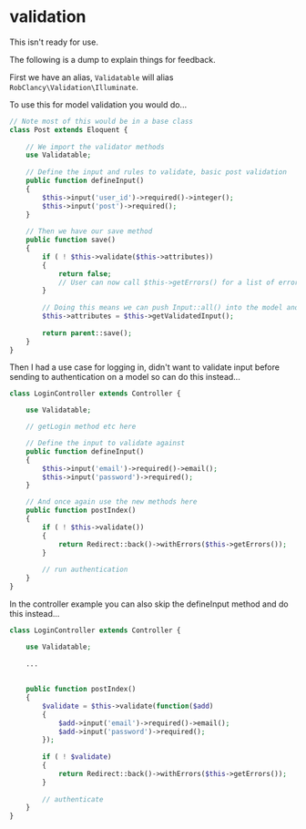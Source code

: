 validation
================

This isn't ready for use.





The following is a dump to explain things for feedback.


First we have an alias, `Validatable` will alias `RobClancy\Validation\Illuminate`.

To use this for model validation you would do...

```php
// Note most of this would be in a base class
class Post extends Eloquent {
	
	// We import the validator methods
	use Validatable;
	
	// Define the input and rules to validate, basic post validation
	public function defineInput()
	{
		$this->input('user_id')->required()->integer();
		$this->input('post')->required();
	}
	
	// Then we have our save method
	public function save()
	{
		if ( ! $this->validate($this->attributes))
		{
			return false;
			// User can now call $this->getErrors() for a list of errors
		}
		
		// Doing this means we can push Input::all() into the model and the validator will filter out what we need
		$this->attributes = $this->getValidatedInput();
		
		return parent::save();
	}
}
```

Then I had a use case for logging in, didn't want to validate input before sending to authentication on a model so can do this instead...
```php
class LoginController extends Controller {

	use Validatable;

	// getLogin method etc here

	// Define the input to validate against
	public function defineInput()
	{
		$this->input('email')->required()->email();
		$this->input('password')->required();
	}

	// And once again use the new methods here
	public function postIndex()
	{
		if ( ! $this->validate())
		{
			return Redirect::back()->withErrors($this->getErrors());
		}
		
		// run authentication
	}
}
```

In the controller example you can also skip the defineInput method and do this instead...
```php
class LoginController extends Controller {

	use Validatable;
	
	...
	
	
	public function postIndex()
	{
		$validate = $this->validate(function($add)
		{
			$add->input('email')->required()->email();
			$add->input('password')->required();
		});
	
		if ( ! $validate)
		{
			return Redirect::back()->withErrors($this->getErrors());
		}
		
		// authenticate
	}
}
